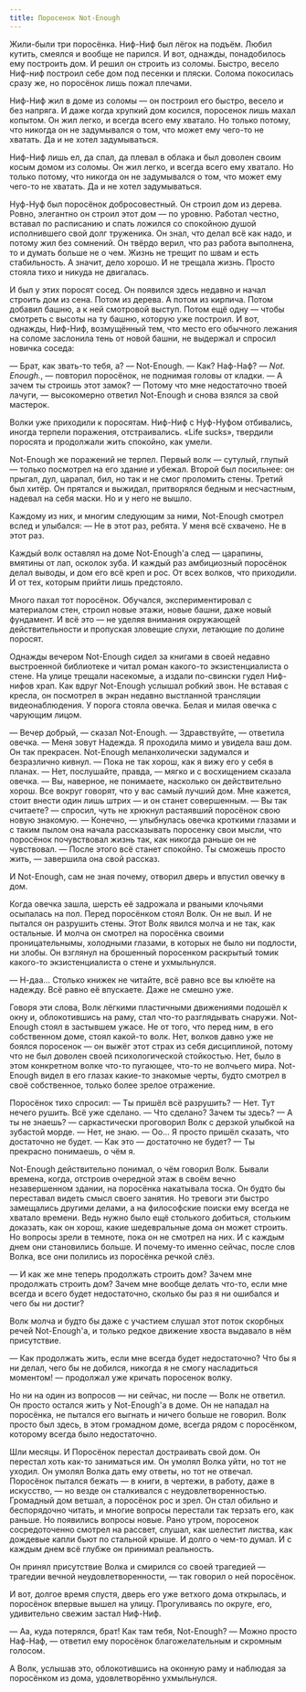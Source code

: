 ```yaml
---
title: Поросенок Not-Enough
---
```


Жили-были три поросёнка.
Ниф-Ниф был лёгок на подъём. Любил кутить, смеялся и вообще не парился.
И вот, однажды, понадобилось ему построить дом.
И решил он строить из соломы. Быстро, весело Ниф-ниф построил себе дом под песенки и пляски.
Солома покосилась сразу же, но поросёнок лишь пожал плечами.

Ниф-Ниф жил в доме из соломы — он построил его быстро, весело и без напряга. И даже когда хрупкий дом косился, поросенок лишь махал копытом. Он жил легко, и всегда всего ему хватало. Но только потому, что никогда он не задумывался о том, что может ему чего-то не хватать. Да и не хотел задумываться.

Ниф-Ниф лишь ел, да спал, да плевал в облака и был доволен своим косым домом из соломы.
Он жил легко, и всегда всего ему хватало.
Но только потому, что никогда он не задумывался о том, что может ему чего-то не хватать.
Да и не хотел задумываться.

Нуф-Нуф был поросёнок добросовестный.
Он строил дом из дерева.
Ровно, элегантно он строил этот дом — по уровню.
Работал честно, вставал по расписанию и спать ложился со спокойною душой исполнившего свой долг труженика.
Он знал, что делал всё как надо, и потому жил без сомнений.
Он твёрдо верил, что раз работа выполнена, то и думать больше не о чем.
Жизнь не трещит по швам и есть стабильность. А значит, дело хорошо.
И не трещала жизнь. Просто стояла тихо и никуда не двигалась.

И был у этих поросят сосед.
Он появился здесь недавно и начал строить дом из сена. Потом из дерева. А потом из кирпича.
Потом добавил башню, а к ней смотровой выступ. Потом ещё одну — чтобы смотреть с высоты на ту башню, которую уже построил.
И вот, однажды, Ниф-Ниф, возмущённый тем, что место его обычного лежания на соломе заслонила тень от новой башни, не выдержал и спросил новичка соседа:

— Брат, как звать-то тебя, а?
— Not-Enough.
— Как? Наф-Наф?
— *Not. Enough.*, — повторил поросёнок, не поднимая головы от кладки.
— А зачем ты строишь этот замок?
— Потому что мне недостаточно твоей лачуги, — высокомерно ответил Not-Enough и снова взялся за свой мастерок.

Волки уже приходили к поросятам.
Ниф-Ниф с Нуф-Нуфом отбивались, иногда терпели поражения, отстраивались.
«Life sucks», твердили поросята и продолжали жить спокойно, как умели.

Not-Enough же поражений не терпел.
Первый волк — сутулый, глупый — только посмотрел на его здание и убежал.
Второй был посильнее: он прыгал, дул, царапал, бил, но так и не смог проломить стены.
Третий был хитёр. Он прятался и выжидал, притворялся бедным и несчастным, надевал на себя маски. Но и у него не вышло.

Каждому из них, и многим следующим за ними, Not-Enough смотрел вслед и улыбался:
— Не в этот раз, ребята. У меня всё схвачено. Не в этот раз.

Каждый волк оставлял на доме Not-Enough'а след — царапины, вмятины от лап, осколок зуба.
И каждый раз амбициозный поросёнок делал выводы, и дом его всё креп и рос.
От всех волков, что приходили. И от тех, которым прийти лишь предстояло.

Много пахал тот поросёнок.
Обучался, экспериментировал с материалом стен, строил новые этажи, новые башни, даже новый фундамент.
И всё это — не уделяя внимания окружающей действительности и пропуская зловещие слухи, летающие по долине поросят.

Однажды вечером Not-Enough сидел за книгами в своей недавно выстроенной библиотеке и читал роман какого-то экзистенциалиста о стене.
На улице трещали насекомые, а издали по-свински гудел Ниф-нифов храп.
Как вдруг Not-Enough услышал робкий звон.
Не вставая с кресла, он посмотрел в экран недавно выстланной трансляции видеонаблюдения.
У порога стояла овечка. Белая и милая овечка с чарующим лицом.

— Вечер добрый, — сказал Not-Enough.
— Здравствуйте, — ответила овечка. — Меня зовут Надежда. Я проходила мимо и увидела ваш дом. Он так прекрасен.
Not-Enough меланхолически задумался и безразлично кивнул.
— Пока не так хорош, как я вижу его у себя в планах.
— Нет, послушайте, правда, — мягко и с восхищением сказала овечка. — Вы, наверное, не понимаете, насколько он действительно хорош. Все вокруг говорят, что у вас самый лучший дом. Мне кажется, стоит внести один лишь штрих — и он станет совершенным.
— Вы так считаете? — спросил, чуть не хрюкнул растаявший поросёнок свою новую знакомую.
— Конечно, — улыбнулась овечка кроткими глазами и с таким пылом она начала рассказывать поросенку свои мысли, что поросёнок почувствовал жизнь так, как никогда раньше он не чувствовал.
— После этого всё станет спокойно. Ты сможешь просто жить, — завершила она свой рассказ.

И Not-Enough, сам не зная почему, отворил дверь и впустил овечку в дом.

Когда овечка зашла, шерсть её задрожала и рваными клочьями осыпалась на пол.
Перед поросёнком стоял Волк.
Он не выл. И не пытался он разрушить стены.
Этот Волк явился молча и не так, как остальные.
И молча он смотрел на поросёнка своими проницательнымы, холодными глазами, в которых не было ни подлости, ни злобы.
Он взглянул на брошенный поросенком раскрытый томик какого-то экзистенциалиста о стене и ухмыльнулся.

— Н-даа… Столько книжек не читайте, всё равно все вы клюёте на надежду. Всё равно её впускаете. Даже не смешно уже.

Говоря эти слова, Волк лёгкими пластичными движениями подошёл к окну и, облокотившись на раму, стал что-то разглядывать снаружи.
Not-Enough стоял в застывшем ужасе.
Не от того, что перед ним, в его собственном доме, стоял какой-то волк.
Нет, волков давно уже не боялся поросенок — он выжёг этот страх из себя дисциплиной, потому что не был доволен своей психологической стойкостью.
Нет, было в этом конкретном волке что-то пугающее, что-то не волчьего мира.
Not-Enough видел в его глазах какие-то знакомые черты, будто смотрел в своё собственное, только более зрелое отражение.

Поросёнок тихо спросил:
— Ты пришёл всё разрушить?
— Нет. Тут нечего рушить. Всё уже сделано.
— Что сделано? Зачем ты здесь?
— А ты не знаешь? — саркастически проговорил Волк с дерзкой улыбкой на зубастой морде.
— Нет, не знаю.
— Оо… Я просто пришёл сказать, что достаточно не будет.
— Как это — достаточно не будет?
— Ты прекрасно понимаешь, о чём я.

Not-Enough действительно понимал, о чём говорил Волк.
Бывали времена, когда, отстроив очередной этаж в своём вечно незавершенном здании, на поросёнка накатывала тоска.
Он будто бы переставал видеть смысл своего занятия.
Но тревоги эти быстро замещались другими делами, а на философские поиски ему всегда не хватало времени.
Ведь нужно было ещё столького добиться, стольким доказать, как он хорош, какие шедевральные дома он может строить.
Но вопросы зрели в темноте, пока он не смотрел на них.
И с каждым днем они становились больше.
И почему-то именно сейчас, после слов Волка, все они полились из поросёнка речкой слёз.

— И как же мне теперь продолжать строить дом? Зачем мне продолжать строить дом? Зачем мне вообще делать что-то, если мне всегда и всего будет недостаточно, сколько бы раз я ни ошибался и чего бы ни достиг?

Волк молча и будто бы даже с участием слушал этот поток скорбных речей Not-Enough'а, и только редкое движение хвоста выдавало в нём присутствие.

— Как продолжать жить, если мне всегда будет недостаточно? Что бы я ни делал, чего бы не добился, никогда я не смогу насладиться моментом! — продолжал уже кричать поросенок волку.

Но ни на один из вопросов — ни сейчас, ни после — Волк не ответил.
Он просто остался жить у Not-Enough'а в доме.
Он не нападал на поросёнка, не пытался его выгнать и ничего больше не говорил.
Волк просто был здесь, в этом громадном доме, всегда рядом с поросёнком, которому всегда было недостаточно.

Шли месяцы.
И Поросёнок перестал достраивать свой дом.
Он перестал хоть как-то заниматься им.
Он умолял Волка уйти, но тот не уходил.
Он умолял Волка дать ему ответы, но тот не отвечал.
Поросёнок пытался бежать — в книги, в чертежи, в работу, даже в искусство, — но везде он сталкивался с неудовлетворенностью.
Громадный дом ветшал, а поросёнок рос и зрел.
Он стал обильно и беспорядочно читать, и многие вопросы перестали так терзать его, как раньше. Но появились вопросы новые. 
Рано утром, поросенок сосредоточенно смотрел на рассвет, слушал, как шелестит листва, как дождевые капли бьют по стальной крыше. И долго о чем-то думал.
И с каждым днем всё глубже он принимал реальность.

Он принял присутствие Волка и смирился со своей трагедией — трагедии вечной неудовлетворенности, — так говорил о ней поросёнок.

И вот, долгое время спустя, дверь его уже ветхого дома открылась, и поросёнок впервые вышел на улицу.
Прогуливаясь по округе, его, удивительно свежим застал Ниф-Ниф.

— Аа, куда потерялся, брат! Как там тебя, Not-Enough?
— Можно просто Наф-Наф, — ответил ему поросёнок благожелательным и скромным голосом.

А Волк, услышав это, облокотившись на оконную раму и наблюдая за поросёнком из дома, удовлетворённо ухмыльнулся.

